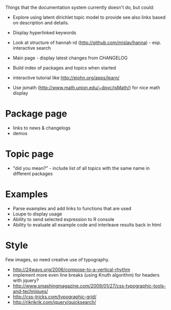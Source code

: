 Things that the documentation system currently doesn't do, but could:

* Explore using latent dirichlet topic model to provide see also links based on description and details.
* Display hyperlinked keywords
* Look at structure of hannah rd (http://github.com/mislav/hanna) - esp. interactive search
* Main page - display latest changes from CHANGELOG

* Build index of packages and topics when started
* interactive tutorial like http://ejohn.org/apps/learn/
* Use jsmath (http://www.math.union.edu/~dpvc/jsMath/) for nice math display

Package page
============

* links to news & changelogs
* demos

Topic page
==========

* "did you mean?" - include list of all topics with the same name in different packages

Examples
========

* Parse examples and add links to functions that are used
* Loupe to display usage
* Ability to send selected expression to R console
* Ability to evaluate all example code and interleave results back in html

Style
=====

Few images, so need creative use of typography.

* http://24ways.org/2006/compose-to-a-vertical-rhythm
* implement more even line breaks (using Knuth algorithm) for headers with jquery?
* http://www.smashingmagazine.com/2009/01/27/css-typographic-tools-and-techniques/
* http://css-tricks.com/typographic-grid/
* http://rikrikrik.com/jquery/quicksearch/